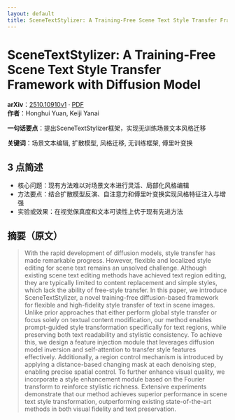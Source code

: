 ```yaml
---
layout: default
title: SceneTextStylizer: A Training-Free Scene Text Style Transfer Framework with Diffusion Model
---
```


# SceneTextStylizer: A Training-Free Scene Text Style Transfer Framework with Diffusion Model
**arXiv**：[2510.10910v1](https://arxiv.org/abs/2510.10910) · [PDF](https://arxiv.org/pdf/2510.10910.pdf)  
**作者**：Honghui Yuan, Keiji Yanai  

**一句话要点**：提出SceneTextStylizer框架，实现无训练场景文本风格迁移

**关键词**：场景文本编辑, 扩散模型, 风格迁移, 无训练框架, 傅里叶变换

## 3 点简述
- 核心问题：现有方法难以对场景文本进行灵活、局部化风格编辑
- 方法要点：结合扩散模型反演、自注意力和傅里叶变换实现风格特征注入与增强
- 实验或效果：在视觉保真度和文本可读性上优于现有先进方法

## 摘要（原文）

> With the rapid development of diffusion models, style transfer has made
> remarkable progress. However, flexible and localized style editing for scene
> text remains an unsolved challenge. Although existing scene text editing
> methods have achieved text region editing, they are typically limited to
> content replacement and simple styles, which lack the ability of free-style
> transfer. In this paper, we introduce SceneTextStylizer, a novel training-free
> diffusion-based framework for flexible and high-fidelity style transfer of text
> in scene images. Unlike prior approaches that either perform global style
> transfer or focus solely on textual content modification, our method enables
> prompt-guided style transformation specifically for text regions, while
> preserving both text readability and stylistic consistency. To achieve this, we
> design a feature injection module that leverages diffusion model inversion and
> self-attention to transfer style features effectively. Additionally, a region
> control mechanism is introduced by applying a distance-based changing mask at
> each denoising step, enabling precise spatial control. To further enhance
> visual quality, we incorporate a style enhancement module based on the Fourier
> transform to reinforce stylistic richness. Extensive experiments demonstrate
> that our method achieves superior performance in scene text style
> transformation, outperforming existing state-of-the-art methods in both visual
> fidelity and text preservation.

